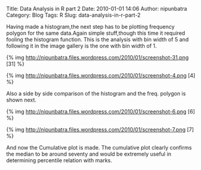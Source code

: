 Title: Data Analysis in R part 2
Date: 2010-01-01 14:06
Author: nipunbatra
Category: Blog
Tags: R
Slug: data-analysis-in-r-part-2

Having made a histogram,the next step has to be plotting frequency
polygon for the same data.Again simple stuff,though this time it
required fooling the histogram function. 
This is the analysis with bin width of 5 and following it in the image
gallery is the one with bin width of 1.

{% img http://nipunbatra.files.wordpress.com/2010/01/screenshot-31.png [31] %}

{% img http://nipunbatra.files.wordpress.com/2010/01/screenshot-4.png [4] %}


Also a side by side comparison of the histogram and the freq. polygon
is shown next. 

{% img http://nipunbatra.files.wordpress.com/2010/01/screenshot-6.png [6] %}

{% img http://nipunbatra.files.wordpress.com/2010/01/screenshot-7.png [7] %}

And now the Cumulative plot is made. The cumulative plot clearly
confirms the median to be around seventy and would be extremely useful
in determining percentile relation with marks.
